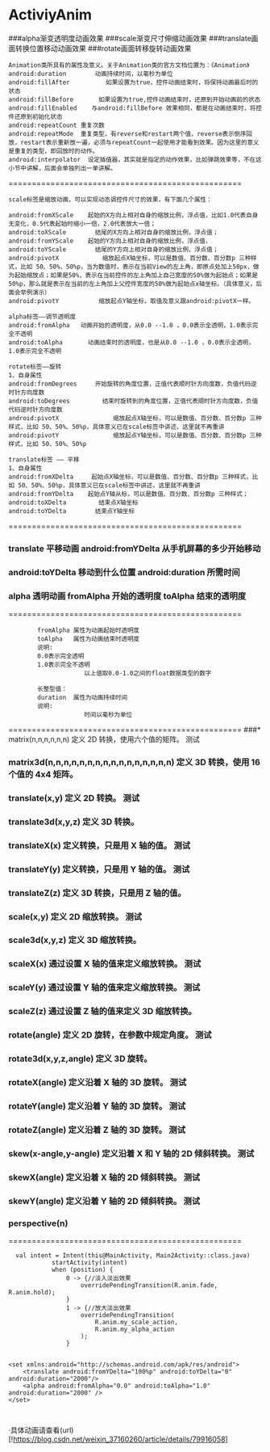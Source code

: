 # ActiviyAnim

###alpha渐变透明度动画效果
###scale渐变尺寸伸缩动画效果
###translate画面转换位置移动动画效果
###rotate画面转移旋转动画效果
```
Animation类所具有的属性及意义。关于Animation类的官方文档位置为：《Animation》
android:duration        动画持续时间，以毫秒为单位
android:fillAfter          如果设置为true，控件动画结束时，将保持动画最后时的状态
android:fillBefore       如果设置为true,控件动画结束时，还原到开始动画前的状态
android:fillEnabled    与android:fillBefore 效果相同，都是在动画结束时，将控件还原到初始化状态
android:repeatCount 重复次数
android:repeatMode	重复类型，有reverse和restart两个值，reverse表示倒序回放，restart表示重新放一遍，必须与repeatCount一起使用才能看到效果。因为这里的意义是重复的类型，即回放时的动作。
android:interpolator  设定插值器，其实就是指定的动作效果，比如弹跳效果等，不在这小节中讲解，后面会单独列出一单讲解。
```
 ==================================================
  ```
  scale标签是缩放动画，可以实现动态调控件尺寸的效果，有下面几个属性：

  android:fromXScale    起始的X方向上相对自身的缩放比例，浮点值，比如1.0代表自身无变化，0.5代表起始时缩小一倍，2.0代表放大一倍；
  android:toXScale        结尾的X方向上相对自身的缩放比例，浮点值；
  android:fromYScale    起始的Y方向上相对自身的缩放比例，浮点值，
  android:toYScale        结尾的Y方向上相对自身的缩放比例，浮点值；
  android:pivotX            缩放起点X轴坐标，可以是数值、百分数、百分数p 三种样式，比如 50、50%、50%p，当为数值时，表示在当前View的左上角，即原点处加上50px，做为起始缩放点；如果是50%，表示在当前控件的左上角加上自己宽度的50%做为起始点；如果是50%p，那么就是表示在当前的左上角加上父控件宽度的50%做为起始点x轴坐标。（具体意义，后面会举例演示）
  android:pivotY           缩放起点Y轴坐标，取值及意义跟android:pivotX一样。

  alpha标签——调节透明度
  android:fromAlpha   动画开始的透明度，从0.0 --1.0 ，0.0表示全透明，1.0表示完全不透明
  android:toAlpha       动画结束时的透明度，也是从0.0 --1.0 ，0.0表示全透明，1.0表示完全不透明

 rotate标签——旋转
 1、自身属性
 android:fromDegrees     开始旋转的角度位置，正值代表顺时针方向度数，负值代码逆时针方向度数
 android:toDegrees         结束时旋转到的角度位置，正值代表顺时针方向度数，负值代码逆时针方向度数
 android:pivotX               缩放起点X轴坐标，可以是数值、百分数、百分数p 三种样式，比如 50、50%、50%p，具体意义已在scale标签中讲述，这里就不再重讲
 android:pivotY               缩放起点Y轴坐标，可以是数值、百分数、百分数p 三种样式，比如 50、50%、50%p

 translate标签 —— 平移
 1、自身属性
 android:fromXDelta     起始点X轴坐标，可以是数值、百分数、百分数p 三种样式，比如 50、50%、50%p，具体意义已在scale标签中讲述，这里就不再重讲
 android:fromYDelta    起始点Y轴从标，可以是数值、百分数、百分数p 三种样式；
 android:toXDelta         结束点X轴坐标
 android:toYDelta        结束点Y轴坐标
  ```
  ==================================================
  ### translate 平移动画 android:fromYDelta 从手机屏幕的多少开始移动
  ### android:toYDelta 移动到什么位置  android:duration 所需时间
  ### alpha 透明动画   fromAlpha 开始的透明度  toAlpha 结束的透明度
   ==================================================
  ```  浮点型值：
          fromAlpha 属性为动画起始时透明度
          toAlpha   属性为动画结束时透明度
          说明:
          0.0表示完全透明
          1.0表示完全不透明
                       以上值取0.0-1.0之间的float数据类型的数字

          长整型值：
          duration  属性为动画持续时间
          说明:
                       时间以毫秒为单位
  ```
   ==================================================
  ###* matrix(n,n,n,n,n,n)	定义 2D 转换，使用六个值的矩阵。	测试
  ### matrix3d(n,n,n,n,n,n,n,n,n,n,n,n,n,n,n,n)	定义 3D 转换，使用 16 个值的 4x4 矩阵。
  ### translate(x,y)	定义 2D 转换。	测试
 ### translate3d(x,y,z)	定义 3D 转换。
  ### translateX(x)	定义转换，只是用 X 轴的值。	测试
  ### translateY(y)	定义转换，只是用 Y 轴的值。	测试
 ###  translateZ(z)	定义 3D 转换，只是用 Z 轴的值。
 ###  scale(x,y)	定义 2D 缩放转换。	测试
  ### scale3d(x,y,z)	定义 3D 缩放转换。
  ### scaleX(x)	通过设置 X 轴的值来定义缩放转换。	测试
 ###  scaleY(y)	通过设置 Y 轴的值来定义缩放转换。	测试
  ### scaleZ(z)	通过设置 Z 轴的值来定义 3D 缩放转换。
  ### rotate(angle)	定义 2D 旋转，在参数中规定角度。	测试
 ###  rotate3d(x,y,z,angle)	定义 3D 旋转。
  ### rotateX(angle)	定义沿着 X 轴的 3D 旋转。	测试
  ### rotateY(angle)	定义沿着 Y 轴的 3D 旋转。	测试
  ### rotateZ(angle)	定义沿着 Z 轴的 3D 旋转。	测试
  ### skew(x-angle,y-angle)	定义沿着 X 和 Y 轴的 2D 倾斜转换。	测试
  ### skewX(angle)	定义沿着 X 轴的 2D 倾斜转换。	测试
 ###  skewY(angle)	定义沿着 Y 轴的 2D 倾斜转换。	测试
 ###  perspective(n)
   ==================================================
```
  val intent = Intent(this@MainActivity, Main2Activity::class.java)
            startActivity(intent)
            when (position) {
                0 -> {//淡入淡出效果
                    overridePendingTransition(R.anim.fade, R.anim.hold);
                }
                1 -> {//放大淡出效果
                    overridePendingTransition(
                        R.anim.my_scale_action,
                        R.anim.my_alpha_action
                    );
                }


<set xmlns:android="http://schemas.android.com/apk/res/android">
	<translate android:fromYDelta="100%p" android:toYDelta="0" android:duration="2000"/>
	<alpha android:fromAlpha="0.0" android:toAlpha="1.0" android:duration="2000" />
</set>



```
·具体动画请查看(url)[!https://blog.csdn.net/weixin_37160260/article/details/79916058]